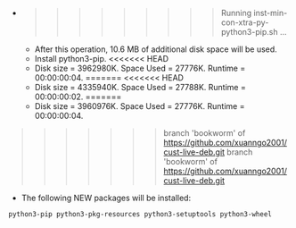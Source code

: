 * >>>>>>>>> Running inst-min-con-xtra-py-python3-pip.sh ...
  * After this operation, 10.6 MB of additional disk space will be used.
  * Install python3-pip.
<<<<<<< HEAD
  * Disk size = 3962980K. Space Used = 27776K. Runtime = 00:00:00:04.
=======
<<<<<<< HEAD
  * Disk size = 4335940K. Space Used = 27788K. Runtime = 00:00:00:02.
=======
  * Disk size = 3960976K. Space Used = 27776K. Runtime = 00:00:00:04.
>>>>>>> branch 'bookworm' of https://github.com/xuanngo2001/cust-live-deb.git
>>>>>>> branch 'bookworm' of https://github.com/xuanngo2001/cust-live-deb.git
  * The following NEW packages will be installed:
  ```bash
python3-pip python3-pkg-resources python3-setuptools python3-wheel
  ```
